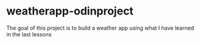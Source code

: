 # weatherapp-odinproject
The goal of this project is to build a weather app using what I have learned in the last lessons
